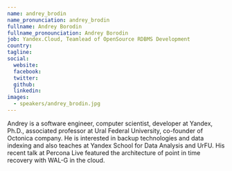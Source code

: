 ```yaml
---
name: andrey_brodin
name_pronunciation: andrey_brodin
fullname: Andrey Borodin
fullname_pronounciation: Andrey Borodin
job: Yandex.Cloud, Teamlead of OpenSource RDBMS Development
country: 
tagline: 
social:
  website: 
  facebook:
  twitter:
  github: 
  linkedin: 
images:
  - speakers/andrey_brodin.jpg
---
```


Andrey is a software engineer, computer scientist, developer at Yandex, Ph.D., associated professor  at Ural Federal University, co-founder of Octonica company. He is interested in backup technologies and data indexing and also teaches at Yandex School for Data Analysis and UrFU. His recent talk at Percona Live featured the architecture of point in time recovery with WAL-G in the cloud.
